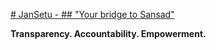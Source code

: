 <ins> # JanSetu - ## "Your bridge to Sansad" </ins>

**Transparency. Accountability. Empowerment.**
